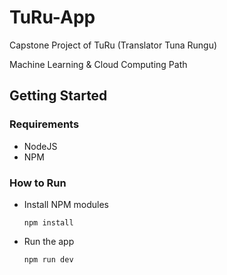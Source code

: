 # TuRu-App
Capstone Project of TuRu (Translator Tuna Rungu)

Machine Learning & Cloud Computing Path

## Getting Started
### Requirements
- NodeJS
- NPM

### How to Run
- Install NPM modules
  ```
  npm install
  ```
- Run the app
  ```
  npm run dev
  ```